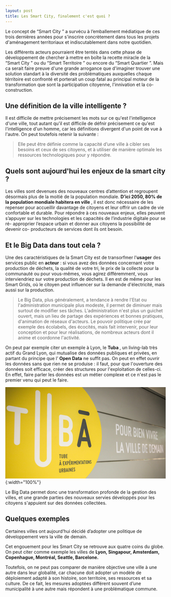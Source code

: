 ```yaml
---
layout: post
title: Les Smart City, finalement c'est quoi ?
---
```


Le concept de &ldquo;Smart City	&rdquo; a survécu à l&rsquo;emballement médiatique de ces trois dernières années pour s'inscrire concrètement dans tous les projets d'aménagement territoriaux
et indiscutablement dans notre quotidien. 

Les différents acteurs pourraient être tentés dans cette phase de développement de chercher à mettre en boîte la recette miracle de la &ldquo;Smart City	&rdquo; 
ou du &ldquo;Smart Territoire	&rdquo;
ou encore du &ldquo;Smart Quartier &rdquo;. Mais ca serait faire preuve d'une grande arrogance que d'imaginer trouver 
une solution standart à la diversité des problématiques auxquelles chaque térritoire est confronté et porterait un coup
fatal au principal moteur de la transformation que sont la participation citoyenne, l'innivation et la co-construction. 

## Une définition de la ville intelligente ?

Il est difficile de mettre précisement les mots sur ce qu'est l'intelligence d'une ville, tout autant 
qu'il est difficile de défnir précisement ce qu'est l'intelligence d'un homme, car les définitions divergent
d'un point de vue à l'autre. On peut toutefois retenir la suivante : 

> Elle peut être définie comme la capacité d’une ville à cibler ses besoins et ceux de ses citoyens, et à utiliser de manière optimale les ressources technologiques pour y répondre.

## Quels sont aujourd'hui les enjeux de la smart city ?

Les villes sont devenues des nouveaux centres d’attention et regroupent désormais plus de la moitié de la population mondiale. <strong> D’ici 2050, 80% de la population mondiale habitera en ville </strong>, il est donc nécessaire de les repenser pour accueillir davantage de citoyens et leur offrir un cadre de vie confortable et durable.
Pour répondre à ces nouveaux enjeux, elles peuvent s’appuyer sur les technologies et les capacités de l’industrie digitale pour se ré- approprier l’espace urbain et donner aux citoyens la possibilité de devenir co- producteurs de services dont ils ont besoin.

## Et le Big Data dans tout cela ?

Une des caractéristiques de la Smart City est de transorfmer l'<strong>usager</strong> des services public en <strong>acteur</strong> :
si vous avez des données concernant votre production de déchets, la qualité de votre tri, le prix de la collecte pour la 
communauté ou pour vous-mêmes, vous agirez différemment, vous interviendriez sur votre production de déchets. Il en est de même pour les Smart Grids, où le citoyen peut influencer sur la demande d'électricité, mais aussi sur la production. 

> Le Big Data, plus généralement, a tendance à rendre l'Etat ou l'administration municipale plus modeste, il permet
de diminuer mais surtout de modifier ses tâches. L'administration n'est plus un guichet ouvert, mais un lieu de partage 
des expériences et bonnes pratiques, d'animation de réseaux d'acteurs. Le pouvoir politique crée par exemple des écolabels,
des écocités, mais fait intervenir, pour leur conception et pour leur réalisations, de nombreux acteurs dont il anime et
coordonne l'activité. 

On peut par exemple citer un exemple à Lyon, le <strong> Tuba </strong>, un living-lab très actif du Grand
Lyon, qui mutualise des données publiques et privées, en partant du principe que l'<strong> Open Data</strong> ne
suffit pas. On peut en effet ouvrir les données sans que rien ne se produise : il faut, pour que l'ouverture des données
soit efficace, créer des structures pour l'exploitation de celles-ci. En effet, faire parler les données est un métier 
complexe et ce n'est pas le premier venu qui peut le faire.

![Tuba](/Images/tuba.png/){:width="100%"}

Le Big Data permet donc une transformation profonde de la gestion des villes, et une grande parties des nouveaux servies
développés pour les citoyens s'appuient sur des données collectées. 

## Quelques exemples 

Certaines villes ont aujourd‘hui décidé d’adopter une politique de développement vers la ville de demain.

Cet engouement pour les Smart City se retrouve aux quatre coins du globe. On peut citer comme exemple les villes de  <strong> Lyon, Singapour, Amsterdam, Copenhague, Montréal, Seattle, Barcelone.</strong>

Toutefois, on ne peut pas comparer de manière objective une ville à une autre dans leur globalité, car chacune doit adopter un modèle de déploiement adapté à son histoire, son territoire, ses ressources et sa culture.
De ce fait, les mesures adoptées différent souvent d’une municipalité à une autre mais répondent à une problématique commune.
